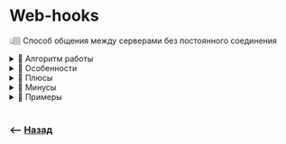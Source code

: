 # Web-hooks
👆🏽 Способ общения между серверами без постоянного соединения  

<details>
<summary> 🔹 Алгоритм работы</summary>

![illustration](https://raw.githubusercontent.com/webster6667/documentation/master/documentation-data/illustrations/dd-up.svg)

🎯 Сервер ожидающий события вписывает `url`, по которому он ожидает оповещение        
🎯 Сервис от которого ожидают событий, вешает колбеки на необходимые события  
🎯 После отработки события(`запись в db`), шлет всем подписчикам веб хук о сработанном событии    
🎯 Подписчики получают запросы, и обновляют данные у себя  

![illustration](https://raw.githubusercontent.com/webster6667/documentation/master/documentation-data/illustrations/dd-down.svg)

</details>    



<details>
<summary> 🔹 Особенности </summary>

![illustration](https://raw.githubusercontent.com/webster6667/documentation/master/documentation-data/illustrations/dd-up.svg)

🎯 Могут доходить с задержкой      
🎯 Приходят не соблюдая очередь      
🎯 Не тянут большой нагрузки  

👆 Лучше использовать просто как оповещатель о событиях, после которого будет сделан нормальный запрос на `API` сервиса

![illustration](https://raw.githubusercontent.com/webster6667/documentation/master/documentation-data/illustrations/dd-down.svg)

</details>

<details>
<summary> 🔹 Плюсы </summary>

![illustration](https://raw.githubusercontent.com/webster6667/documentation/master/documentation-data/illustrations/dd-up.svg)

🎯 Не нужно держать соединения для получения актуальных данных

![illustration](https://raw.githubusercontent.com/webster6667/documentation/master/documentation-data/illustrations/dd-down.svg)

</details>  

<details>
<summary> 🔹 Минусы </summary>

![illustration](https://raw.githubusercontent.com/webster6667/documentation/master/documentation-data/illustrations/dd-up.svg)

🎯 Не соблюдает очередь        
🎯 Идет с задержкой        
🎯 Может не дойти

![illustration](https://raw.githubusercontent.com/webster6667/documentation/master/documentation-data/illustrations/dd-down.svg)

</details>  

<details>
<summary> 🔹 Примеры</summary>

![illustration](https://raw.githubusercontent.com/webster6667/documentation/master/documentation-data/illustrations/dd-up.svg)

🎯 `gitlab`      
🎯 `stripe`    

![illustration](https://raw.githubusercontent.com/webster6667/documentation/master/documentation-data/illustrations/dd-down.svg)

</details>  


<br>

### ⟵ **<a href="../../readme.md">Назад</a>**